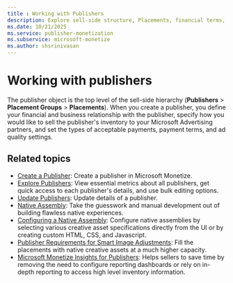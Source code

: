 ```yaml
---
title : Working with Publishers
description: Explore sell-side structure, Placements, financial terms, selling methods, payments, and ad quality for managing ad space.
ms.date: 10/21/2025
ms.service: publisher-monetization
ms.subservice: microsoft-monetize
ms.author: shsrinivasan
---
```


# Working with publishers

The publisher object is the top level of the sell-side hierarchy (**Publishers** \> **Placement Groups** \> **Placements**). When you create a publisher, you define your financial and business relationship with the publisher, specify how you would like to sell the publisher's inventory to your Microsoft Advertising partners, and set the types of acceptable payments, payment terms, and ad quality settings.

## Related topics

- [Create a Publisher](create-a-publisher.md): Create a publisher in Microsoft Monetize.
- [Explore Publishers](explore-publishers.md): View essential metrics about all publishers, get quick access to each
  publisher's details, and use bulk editing options.
- [Update Publishers](update-publishers.md): Update details of a publisher.
- [Native Assembly](native-assembly.md): Take the guesswork and manual development out of building flawless native experiences.
- [Configuring a Native Assembly](configuring-a-native-assembly.md): Configure native assemblies by selecting
  various creative asset specifications directly from the UI or by creating custom HTML, CSS, and Javascript.
- [Publisher Requirements for Smart Image Adjustments](publisher-requirements-for-smart-image-adjustments.md): Fill the placements with native creative assets at a much higher capacity.
- [Microsoft Monetize Insights for Publishers](monetize-insights-for-publishers.md): Helps sellers to save time by removing the need to configure reporting dashboards or rely on in-depth reporting to access high level inventory information.
